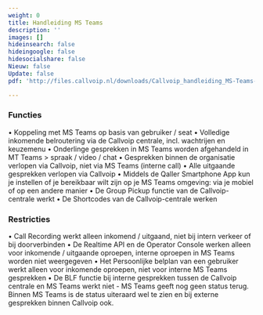 ```yaml
---
weight: 0
title: Handleiding MS Teams
description: ''
images: []
hideinsearch: false
hideingoogle: false
hidesocialshare: false
Nieuw: false
Update: false
pdf: 'http://files.callvoip.nl/downloads/Callvoip_handleiding_MS-Teams-koppeling.pdf'

---
```

<h3>Functies</h3>
•	Koppeling met MS Teams op basis van gebruiker / seat
•	Volledige inkomende belroutering via de Callvoip centrale, incl. wachtrijen en keuzemenu
•	Onderlinge gesprekken in MS Teams worden afgehandeld in MT Teams > spraak / video / chat
•	Gesprekken binnen de organisatie verlopen via Callvoip, niet via MS Teams (interne call)
•	Alle uitgaande gesprekken verlopen via Callvoip
•	Middels de Qaller Smartphone App kun je instellen of je bereikbaar wilt zijn op je MS Teams omgeving: via je mobiel of op een andere manier
•	De Group Pickup functie van de Callvoip-centrale werkt
•	De Shortcodes van de Callvoip-centrale werken

<h3>Restricties</h3>
•	Call Recording werkt alleen inkomend / uitgaand, niet bij intern verkeer of bij doorverbinden
•	De Realtime API en de Operator Console werken alleen voor inkomende / uitgaande oproepen, interne oproepen in MS Teams worden niet weergegeven
•	Het Persoonlijke belplan van een gebruiker werkt alleen voor inkomende oproepen, niet voor interne MS Teams gesprekken
•	De BLF functie bij interne gesprekken tussen de Callvoip centrale en MS Teams werkt niet - MS Teams geeft nog geen status terug. Binnen MS Teams is de status uiteraard wel te zien en bij externe gesprekken binnen Callvoip ook.
